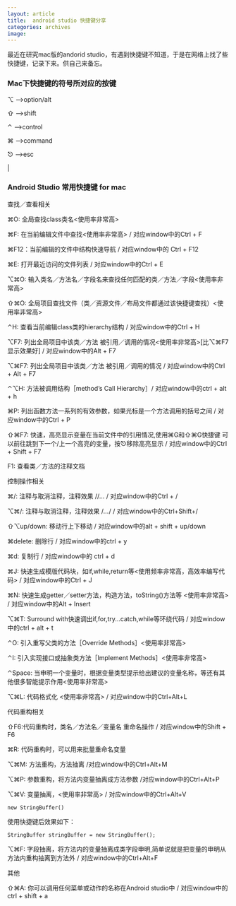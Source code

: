 ```yaml
---
layout: article
title:  android studio 快捷键分享
categories: archives
image:
---
```


最近在研究mac版的andorid studio，有遇到快捷键不知道，于是在网络上找了些快捷键，记录下来。供自己来备忘。

### Mac下快捷键的符号所对应的按键

⌥ —>option/alt

⇧ —>shift

⌃ —>control

⌘ —>command

⎋ —>esc

|

### Android Studio 常用快捷键 for mac

查找／查看相关

⌘O: 全局查找class类名<使用率非常高>

⌘F: 在当前编辑文件中查找<使用率非常高> / 对应window中的Ctrl + F

⌘F12：当前编辑的文件中结构快速导航 / 对应window中的 Ctrl + F12

⌘E: 打开最近访问的文件列表 / 对应window中的Ctrl + E

⌥⌘O: 输入类名／方法名／字段名来查找任何匹配的类／方法／字段<使用率非常高>

⇧⌘O: 全局项目查找文件（类／资源文件／布局文件都通过该快捷键查找）<使用率非常高>

⌃H: 查看当前编辑class类的hierarchy结构 / 对应window中的Ctrl + H

⌥F7: 列出全局项目中该类／方法 被引用／调用的情况<使用率非常高>[比⌥⌘F7显示效果好] / 对应window中的Alt + F7

⌥⌘F7: 列出全局项目中该类／方法 被引用／调用的情况 / 对应window中的Ctrl + Alt + F7

⌃⌥H: 方法被调用结构［method’s Call Hierarchy］/ 对应window中的ctrl + alt + h

⌘P: 列出函数方法一系列的有效参数，如果光标是一个方法调用的括号之间 / 对应window中的Ctrl + P

⇧⌘F7: 快速，高亮显示变量在当前文件中的引用情况,使用⌘G和⇧⌘G快捷键 可以前往跳到下一个/上一个高亮的变量，按⎋移除高亮显示 / 对应window中的Ctrl + Shift + F7

F1: 查看类／方法的注释文档



控制操作相关

⌘/: 注释与取消注释，注释效果 //... / 对应window中的Ctrl + /

⌥⌘/: 注释与取消注释，注释效果 /*...*/ / 对应window中的Ctrl+Shift+/

⇧⌥up/down: 移动行上下移动 / 对应window中的alt + shift + up/down

⌘delete: 删除行 / 对应window中的ctrl + y

⌘d: 复制行 / 对应window中的 ctrl + d

⌘J: 快速生成模版代码块，如if,while,return等<使用频率非常高，高效率编写代码> / 对应window中的Ctrl + J

⌘N: 快速生成getter／setter方法，构造方法，toString()方法等 <使用率非常高> / 对应window中的Alt + Insert

⌥⌘T: Surround with快速调出if,for,try...catch,while等环绕代码 / 对应window中的ctrl + alt + t

⌃O: 引入重写父类的方法［Override Methods］<使用率非常高>

⌃I: 引入实现接口或抽象类方法［Implement Methods］<使用率非常高>

⌃Space: 当申明一个变量时，根据变量类型提示给出建议的变量名称，等还有其他很多智能提示作用<使用率非常高>

⌥⌘L: 代码格式化 <使用率非常高> / 对应window中的Ctrl+Alt+L



代码重构相关

⇧F6:代码重构时，类名／方法名／变量名 重命名操作 / 对应window中的Shift + F6

⌘R: 代码重构时，可以用来批量重命名变量

⌥⌘M: 方法重构，方法抽离 /对应window中的Ctrl+Alt+M

⌥⌘P: 参数重构，将方法内变量抽离成方法参数 /对应window中的Ctrl+Alt+P

⌥⌘V: 变量抽离，<使用率非常高> / 对应window中的Ctrl+Alt+V

    new StringBuffer()

使用快捷键后效果如下：

    StringBuffer stringBuffer = new StringBuffer();

⌥⌘F: 字段抽离，将方法内的变量抽离成类字段申明,简单说就是把变量的申明从方法内重构抽离到方法外 / 对应window中的Ctrl+Alt+F



其他

⇧⌘A: 你可以调用任何菜单或动作的名称在Android studio中 / 对应window中的ctrl + shift + a